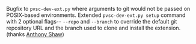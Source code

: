 Bugfix to `pvsc-dev-ext.py` where arguments to git would not be passed on POSIX-based environments. Extended `pvsc-dev-ext.py setup` command with 2
optional flags-- `--repo` and `--branch` to override the default git repository URL and the branch used to clone and install the extension.
(thanks [Anthony Shaw](https://github.com/tonybaloney/))
